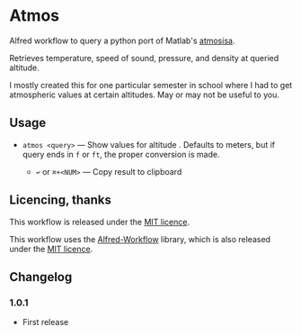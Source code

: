 # Atmos #

Alfred workflow to query a python port of Matlab's [atmosisa][atm].

Retrieves temperature, speed of sound, pressure, and density at queried altitude.

I mostly created this for one particular semester in school where I had to get
atmospheric values at certain altitudes. May or may not be useful to you.

## Usage ##

- `atmos <query>` — Show values for altitude <query>. Defaults to meters, but if query ends in `f` or `ft`, the proper conversion is made.
    - `↩` or `⌘+<NUM>` — Copy result to clipboard



## Licencing, thanks ##

This workflow is released under the [MIT licence][mit].

This workflow uses the [Alfred-Workflow][aw] library, which is also released under the [MIT licence][mit].


## Changelog ##

### 1.0.1 ###

- First release


[mit]: ./src/LICENCE.txt
[aw]: http://www.deanishe.net/alfred-workflow/
[atm]: http://www.mathworks.com/help/aerotbx/ug/atmosisa.html